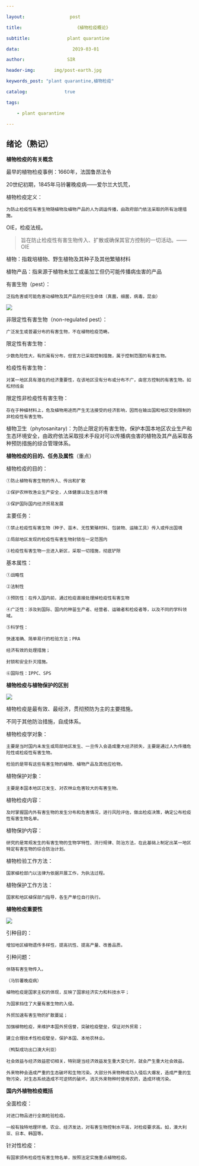 ```yaml
---

layout:                 post

title:                    《植物检疫概论》

subtitle:              plant quarantine

data:                    2019-03-01

author:                SIR

header-img:       img/post-earth.jpg

keywords_post: "plant quarantine,植物检疫"

catalog:              true

tags:

    - plant quarantine

---
```


## 绪论（熟记）

**植物检疫的有关概念**

最早的植物检疫事例：1660年，法国鲁昂法令

20世纪初期，1845年马铃薯晚疫病——爱尔兰大饥荒，

植物检疫定义：

    为防止检疫性有害生物随植物及植物产品的人为调运传播，由政府部门依法采取的所有治理措施。

OIE，检疫法规。

> 旨在防止检疫性有害生物传入、扩散或确保其官方控制的一切活动。——OIE

植物：指栽培植物、野生植物及其种子及其他繁殖材料

植物产品：指来源于植物未加工或虽加工但仍可能传播病虫害的产品

有害生物（pest）：

    泛指危害或可能危害动植物及其产品的任何生命体（真菌，细菌，病毒，昆虫）

![](http://img01.sogoucdn.com/app/a/100520146/97f0f0e7b67ca798cbaf12886cafc5c2)

非限定性有害生物（non-regulated pest）：

    广泛发生或普遍分布的有害生物，不在植物检疫范畴。

限定性有害生物：

    少数危险性大，有的虽有分布，但官方已采取控制措施，属于控制范围的有害生物。

检疫性有害生物：

    对某一地区具有潜在的经济重要性，在该地区没有分布或分布不广，由官方控制的有害生物。如松材线虫

限定性非检疫性有害生物：

    存在于种植材料上，危及植物用途而产生无法接受的经济影响，因而在输出国和地区受到限制的非检疫性有害生物。

植物卫生（phytosanitary)：为防止限定的有害生物，保护本国本地区农业生产和生态环境安全，由政府依法采取技术手段对可以传播病虫害的植物及其产品采取各种预防措施的综合管理体系。

**植物检疫的目的、任务及属性**（重点）

植物检疫的目的：

    ①防止植物有害生物的传入、传出和扩散

    ②保护农林牧渔业生产安全，人体健康以及生态环境

    ③保护国际国内经济贸易发展

主要任务：

    ①禁止检疫性有害生物（种子、苗木、无性繁殖材料、包装物、运输工具）传入或传出国境

    ②局部地区发现的检疫性有害生物封锁在一定范围内

    ③检疫性有害生物一旦进入新区，采取一切措施，彻底铲除

基本属性：

    ①战略性

    ②法制性

    ③预防性：在传入国内前，通过检疫直接处理掉检疫性有害生物

    ④广泛性：涉及到国际、国内的种苗生产者、经营者、运输者和检疫者等，以及不同的学科领域。

    ⑤科学性：

    快速准确、简单易行的检验方法；PRA

    经济有效的处理措施；

    封锁和安全扑灭措施。

    ⑥国际性：IPPC、SPS

**植物检疫与植物保护的区别**

![](http://img01.sogoucdn.com/app/a/100520146/8b1f83d2c9fba5e31fa7a910c7b5af26)

植物检疫是最有效、最经济，贯彻预防为主的主要措施。

不同于其他防治措施，自成体系。

植物检疫学对象：

    主要是当时国内未发生或局部地区发生、一旦传入会造成重大经济损失，主要是通过人为传播危险性或检疫性有害生物。

    检验的是带有这些有害生物的植物、植物产品及其他应检物。

植物保护对象：

    主要是本国本地区已发生、对农林业危害较大的有害生物。

植物检疫内容：

    及时掌握国内外有害生物的发生分布和危害情况，进行风险评估，做出检疫决策，确定公布检疫性有害生物名单。

植物保护内容：

    研究的是常规发生的有害生物的生物学特性、流行规律、防治方法，在此基础上制定出某一地区特定有害生物的综合防治计划。

植物检验工作方法：

    国家植检部门以法律为依据开展工作，为执法过程。

植物保护工作方法：

    国家和地区植保部门指导，各生产单位自行执行。

**植物检疫重要性**

![](http://img01.sogoucdn.com/app/a/100520146/6e5b8d4527a45bb58dd2d0ee0dc646e1)

引种目的：

    增加地区植物遗传多样性，提高抗性、提高产量、改善品质。

引种问题：

    伴随有害生物传入。

    （马铃薯晚疫病）

    植物检疫是国家主权的体现，反映了国家经济实力和科技水平；

    为国家挡住了大量有害生物的入侵。

    外贸加速有害生物的扩散蔓延；

    加强植物检疫，来维护本国外贸信誉，突破检疫壁垒，保证对外贸易；

    建立合理技术性检疫壁垒，保护本国、本地农林业。

    （鸭梨成功出口澳大利亚）

    社会效益与经济效益密切相关，特别是当经济效益发生重大变化时，就会产生重大社会效益。

    外来物种会造成严重的生态破坏和生物污染。大部分外来物种成功入侵后大爆发，造成严重的生物污染，对生态系统造成不可逆转的破坏。消灭外来物种时使用农药，造成环境污染。

**国内外植物检疫概括**

全面检疫：

    对进口物品进行全面检验检疫。

    一般有独特地理环境，农业、经济发达，对有害生物控制水平高，对检疫要求高。如，澳大利亚、日本、韩国等。

针对性检疫：

    有国家颁布检疫性有害生物名单，按照法定实施重点植物检疫。
